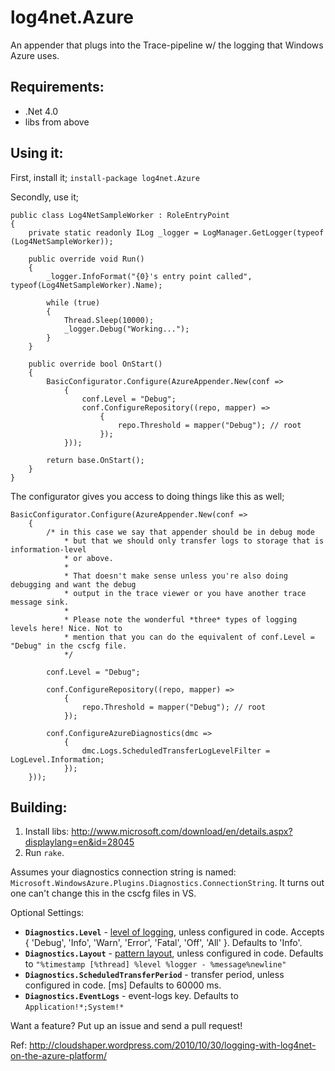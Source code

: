 # log4net.Azure

An appender that plugs into the Trace-pipeline w/ the logging that Windows Azure uses.

## Requirements:

 * .Net 4.0
 * libs from above

## Using it:

First, install it; `install-package log4net.Azure`

Secondly, use it;

```
public class Log4NetSampleWorker : RoleEntryPoint
{
	private static readonly ILog _logger = LogManager.GetLogger(typeof (Log4NetSampleWorker));

	public override void Run()
	{
		_logger.InfoFormat("{0}'s entry point called", typeof(Log4NetSampleWorker).Name);

		while (true)
		{
			Thread.Sleep(10000);
			_logger.Debug("Working...");
		}
	}

	public override bool OnStart()
	{
		BasicConfigurator.Configure(AzureAppender.New(conf =>
			{
				conf.Level = "Debug";
				conf.ConfigureRepository((repo, mapper) =>
					{
						repo.Threshold = mapper("Debug"); // root
					});
			}));

		return base.OnStart();
	}
}
```

The configurator gives you access to doing things like this as well;

```
BasicConfigurator.Configure(AzureAppender.New(conf =>
	{
		/* in this case we say that appender should be in debug mode
			* but that we should only transfer logs to storage that is information-level
			* or above.
			* 
			* That doesn't make sense unless you're also doing debugging and want the debug
			* output in the trace viewer or you have another trace message sink.
			* 
			* Please note the wonderful *three* types of logging levels here! Nice. Not to
			* mention that you can do the equivalent of conf.Level = "Debug" in the cscfg file.
			*/

		conf.Level = "Debug";

		conf.ConfigureRepository((repo, mapper) =>
			{
				repo.Threshold = mapper("Debug"); // root
			});

		conf.ConfigureAzureDiagnostics(dmc =>
			{
				dmc.Logs.ScheduledTransferLogLevelFilter = LogLevel.Information;
			});
	}));
```

## Building:

 1. Install libs: http://www.microsoft.com/download/en/details.aspx?displaylang=en&id=28045
 2. Run `rake`.

Assumes your diagnostics connection string is named: `Microsoft.WindowsAzure.Plugins.Diagnostics.ConnectionString`. It turns out one can't change this in the cscfg files in VS.

Optional Settings:

 * **`Diagnostics.Level`** - [level of logging](http://logging.apache.org/log4net/release/manual/introduction.html), unless configured in code. Accepts { 'Debug', 'Info', 'Warn', 'Error', 'Fatal', 'Off', 'All' }. Defaults to 'Info'.
 * **`Diagnostics.Layout`** - [pattern layout](http://logging.apache.org/log4net/release/sdk/log4net.Layout.PatternLayout.html), unless configured in code. Defaults to `"%timestamp [%thread] %level %logger - %message%newline"`
 * **`Diagnostics.ScheduledTransferPeriod`** - transfer period, unless configured in code. [ms] Defaults to 60000 ms.
 * **`Diagnostics.EventLogs`** - event-logs key. Defaults to `Application!*;System!*`

Want a feature? Put up an issue and send a pull request!

Ref: http://cloudshaper.wordpress.com/2010/10/30/logging-with-log4net-on-the-azure-platform/